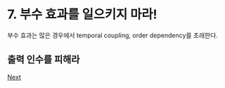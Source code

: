 # 7. 부수 효과를 일으키지 마라!

부수 효과는 많은 경우에서 temporal coupling, order dependency를 초래한다.

## **출력 인수를 피해라**



[Next](8..md)